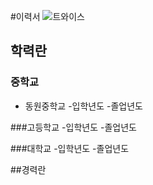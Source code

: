#이력서
![트와이스](https://post-phinf.pstatic.net/MjAxOTAxMDhfMTM3/MDAxNTQ2OTUzNzk4ODI1.MZswVvnX_FXL8U-Srxy3LPLrOEWbQG4cuEIIpfrZ-tog.FojuFTZdWsx61EK5CW53znQZx7IoWlJ63pAteEczI14g.JPEG/twice-feature.jpg?type=w1200)

## 학력란
### 중학교
* 동원중학교
 -입학년도 
 -졸업년도
 
 ###고등학교
 -입학년도 
 -졸업년도
 
###대학교
 -입학년도 
 -졸업년도

##경력란
